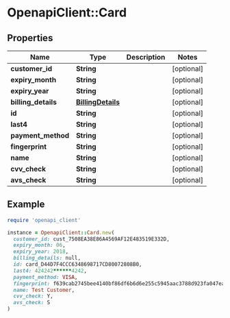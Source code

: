# OpenapiClient::Card

## Properties

| Name | Type | Description | Notes |
| ---- | ---- | ----------- | ----- |
| **customer_id** | **String** |  | [optional] |
| **expiry_month** | **String** |  | [optional] |
| **expiry_year** | **String** |  | [optional] |
| **billing_details** | [**BillingDetails**](BillingDetails.md) |  | [optional] |
| **id** | **String** |  | [optional] |
| **last4** | **String** |  | [optional] |
| **payment_method** | **String** |  | [optional] |
| **fingerprint** | **String** |  | [optional] |
| **name** | **String** |  | [optional] |
| **cvv_check** | **String** |  | [optional] |
| **avs_check** | **String** |  | [optional] |

## Example

```ruby
require 'openapi_client'

instance = OpenapiClient::Card.new(
  customer_id: cust_7508EA38E86A4569AF12E483519E332D,
  expiry_month: 06,
  expiry_year: 2018,
  billing_details: null,
  id: card_D44D7F4CCC6348698717CD80072808B0,
  last4: 424242******4242,
  payment_method: VISA,
  fingerprint: f639cab2745bee4140bf86df6b6d6e255c5945aac3788d923fa047ea4c208622,
  name: Test Customer,
  cvv_check: Y,
  avs_check: S
)
```


